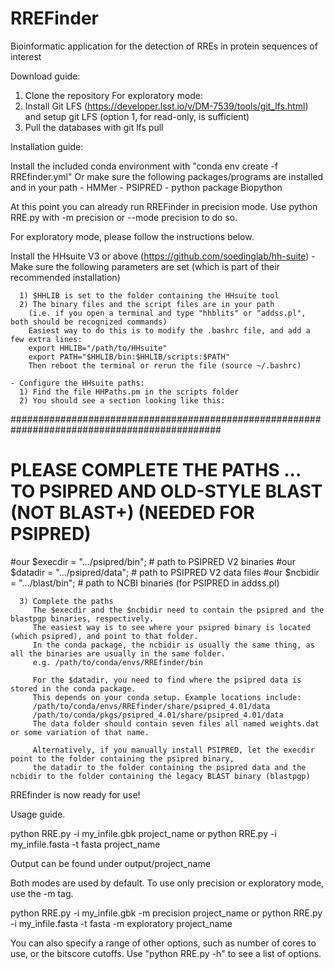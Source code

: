 # RREFinder
Bioinformatic application for the detection of RREs in protein sequences of interest

Download guide:
1) Clone the repository
For exploratory mode:
2) Install Git LFS (https://developer.lsst.io/v/DM-7539/tools/git_lfs.html) and setup git LFS (option 1, for read-only, is sufficient)
3) Pull the databases with git lfs pull

Installation guide:

Install the included conda environment with "conda env create -f RREfinder.yml"
Or make sure the following packages/programs are installed and in your path
    - HMMer
    - PSIPRED
    - python package Biopython
    
At this point you can already run RREFinder in precision mode. Use python RRE.py with -m precision or --mode precision to do so.

For exploratory mode, please follow the instructions below.

Install the HHsuite V3 or above (https://github.com/soedinglab/hh-suite)
    - Make sure the following parameters are set (which is part of their recommended installation)
    
      1) $HHLIB is set to the folder containing the HHsuite tool
      2) The binary files and the script files are in your path 
        (i.e. if you open a terminal and type "hhblits" or "addss.pl", both should be recognized commands)
        Easiest way to do this is to modify the .bashrc file, and add a few extra lines:
        export HHLIB="/path/to/HHsuite"
        export PATH="$HHLIB/bin:$HHLIB/scripts:$PATH"
        Then reboot the terminal or rerun the file (source ~/.bashrc)
       
    - Configure the HHsuite paths:
      1) Find the file HHPaths.pm in the scripts folder 
      2) You should see a section looking like this:
      
##############################################################################################
# PLEASE COMPLETE THE PATHS ... TO PSIPRED AND OLD-STYLE BLAST (NOT BLAST+) (NEEDED FOR PSIPRED) 
#our $execdir = ".../psipred/bin";         # path to PSIPRED V2 binaries
#our $datadir = ".../psipred/data";        # path to PSIPRED V2 data files
#our $ncbidir = ".../blast/bin";           # path to NCBI binaries (for PSIPRED in addss.pl)

      3) Complete the paths
         The $execdir and the $ncbidir need to contain the psipred and the blastpgp binaries, respectively.
         The easiest way is to see where your psipred binary is located (which psipred), and point to that folder.
         In the conda package, the ncbidir is usually the same thing, as all the binaries are usually in the same folder.
         e.g. /path/to/conda/envs/RREfinder/bin
         
         For the $datadir, you need to find where the psipred data is stored in the conda package.
         This depends on your conda setup. Example locations include: 
         /path/to/conda/envs/RREfinder/share/psipred_4.01/data
         /path/to/conda/pkgs/psipred_4.01/share/psipred_4.01/data
         The data folder should contain seven files all named weights.dat or some variation of that name.
         
         Alternatively, if you manually install PSIPRED, let the execdir point to the folder containing the psipred binary,
         the datadir to the folder containing the psipred data and the ncbidir to the folder containing the legacy BLAST binary (blastpgp)
         
RREfinder is now ready for use!

Usage guide.

python RRE.py -i my_infile.gbk project_name
or 
python RRE.py -i my_infile.fasta -t fasta project_name

Output can be found under output/project_name

Both modes are used by default. To use only precision or exploratory mode, use the -m tag. 

python RRE.py -i my_infile.gbk -m precision project_name
or 
python RRE.py -i my_infile.fasta -t fasta -m exploratory project_name

You can also specify a range of other options, such as number of cores to use, or the bitscore cutoffs.
Use "python RRE.py -h"  to see a list of options.


